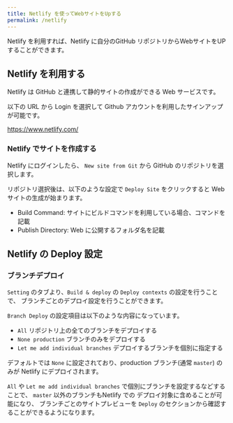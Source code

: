 ```yaml
---
title: Netlify を使ってWebサイトをUpする
permalink: /netlify
---
```


Netlify を利用すれば、Netlify に自分のGitHub リポジトリからWebサイトをUPすることができます。

## Netlify を利用する

Netlify は GitHub と連携して静的サイトの作成ができる Web サービスです。

以下の URL から Login を選択して Github アカウントを利用したサインアップが可能です。

https://www.netlify.com/

### Netlify でサイトを作成する

Netlify にログインしたら、 `New site from Git` から GitHub のリポジトリを選択します。


リポジトリ選択後は、以下のような設定で `Deploy Site` をクリックすると Web サイトの生成が始まります。

- Build Command: サイトにビルドコマンドを利用している場合、コマンドを記載
- Publish Directory: Web に公開するフォルダ名を記載

## Netlify の Deploy 設定

### ブランチデプロイ

`Setting` のタブより、`Build & deploy` の `Deploy contexts` の設定を行うことで、
ブランチごとのデプロイ設定を行うことができます。

`Branch Deploy` の設定項目は以下のような内容になっています。

- `All` リポジトリ上の全てのブランチをデプロイする
- `None production` ブランチのみをデプロイする
- `Let me add individual branches` デプロイするブランチを個別に指定する

デフォルトでは `None` に設定されており、production ブランチ(通常 `master`) のみが
Netlify にデプロイされます。

`All` や `Let me add individual branches` で個別にブランチを設定するなどすることで、
`master` 以外のブランチもNetlify での デプロイ対象に含めることが可能になり、
ブランチごとのサイトプレビューを `Deploy` のセクションから確認することができるようになります。
